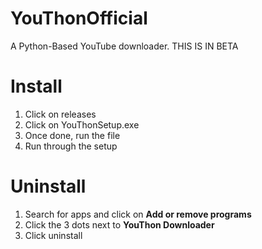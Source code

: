 # YouThonOfficial
A Python-Based YouTube downloader.
THIS IS IN BETA

# Install
1. Click on releases
2. Click on YouThonSetup.exe
3. Once done, run the file
4. Run through the setup

# Uninstall
1. Search for apps and click on __Add or remove programs__
2. Click the 3 dots next to __YouThon Downloader__
3. Click uninstall
